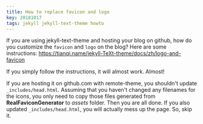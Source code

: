 ```yaml
---
title: How to replace favicon and logo
key: 20181017
tags: jekyll jekyll-text-theme howto
---
```

If you are using jekyll-text-theme and hosting your blog on github, how do you customize the `favicon` and `logo` on the blog?
Here are some instructions:
https://tianqi.name/jekyll-TeXt-theme/docs/zh/logo-and-favicon

If you simply follow the instructions, it will almost work. Almost! 

If you are hosting it on github.com with remote-theme, you shouldn't
update `_includes/head.html`. Assuming that you haven't changed any filenames for the icons, 
you only need to copy those files generated from **RealFaviconGenerator** to *assets* folder. 
Then you are all done. If you also updated `_includes/head.html`, you will actually mess up the page. 
So, skip it. 

   

